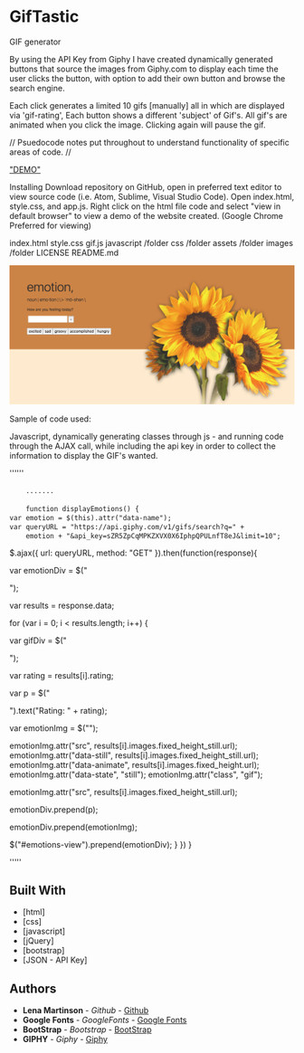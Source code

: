 # GifTastic
GIF generator

By using the API Key from Giphy I have created dynamically generated buttons that source the images from Giphy.com to display each time 
the user clicks the button, with option to add their own button and browse the search engine.

Each click generates a limited 10 gifs [manually] all in which are displayed via 'gif-rating', Each button shows a different 'subject' of Gif's.
All gif's are animated when you click the image. Clicking again will pause the gif.

// Psuedocode notes put throughout to understand functionality of specific areas of code. //

<a href="https://blonded.github.io/GifTastic/" alt="DEMO"> "DEMO" </a>

Installing
Download repository on GitHub, open in preferred text editor to view source code (i.e. Atom, Sublime, Visual Studio Code). Open index.html, style.css, and app.js. Right click on the html file code and select "view in default browser" to view a demo of the website created. (Google Chrome Preferred for viewing)

index.html
style.css
gif.js
javascript  /folder
css         /folder
assets      /folder
images      /folder
LICENSE
README.md


<img src="assets/images/demophoto.jpg" alt="Demo-photo">

Sample of code used:

Javascript, dynamically generating classes through js - and running code through the AJAX call, while including the api key in order to 
collect the information to display the GIF's wanted. 



''''''
     

        .......

        function displayEmotions() {
    var emotion = $(this).attr("data-name");
    var queryURL = "https://api.giphy.com/v1/gifs/search?q=" +
        emotion + "&api_key=sZR5ZpCqMPKZXVX0X6IphpQPULnfT8eJ&limit=10";

$.ajax({
    url: queryURL,
    method: "GET"
}).then(function(response){

var emotionDiv = $("<div class = 'emotion'>");  


var results = response.data;


for (var i = 0; i < results.length; i++) {

  var gifDiv = $("<div class='item'>");

  var rating = results[i].rating;

var p = $("<p>").text("Rating: " + rating);

  var emotionImg = $("<img>");

emotionImg.attr("src", results[i].images.fixed_height_still.url);
emotionImg.attr("data-still", results[i].images.fixed_height_still.url);
emotionImg.attr("data-animate", results[i].images.fixed_height.url);
emotionImg.attr("data-state", "still");
emotionImg.attr("class", "gif");


  emotionImg.attr("src", results[i].images.fixed_height_still.url);

  emotionDiv.prepend(p);

  emotionDiv.prepend(emotionImg);

  $("#emotions-view").prepend(emotionDiv);
    }
  })
} 


'''''

## Built With

* [html]
* [css]
* [javascript]
* [jQuery]
* [bootstrap]
* [JSON - API Key]

## Authors

* **Lena Martinson** - *Github* - [Github](https://github.com/Blonded)
* **Google Fonts** - *GoogleFonts* - [Google Fonts](https://fonts.google.com/)
* **BootStrap** - *Bootstrap* - [BootStrap](https://getbootstrap.com/)
* **GIPHY** - *Giphy* - [Giphy](https://giphy.com/)

